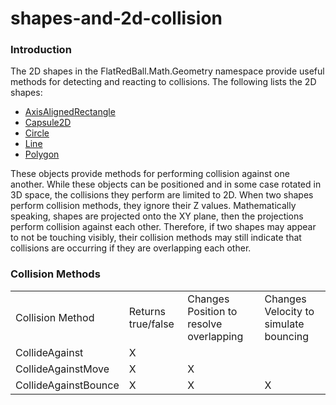# shapes-and-2d-collision

### Introduction

The 2D shapes in the FlatRedBall.Math.Geometry namespace provide useful methods for detecting and reacting to collisions. The following lists the 2D shapes:

* [AxisAlignedRectangle](../../../../../frb/docs/index.php)
* [Capsule2D](../../../../../frb/docs/index.php)
* [Circle](../../../../../frb/docs/index.php)
* [Line](../../../../../frb/docs/index.php)
* [Polygon](../../../../../frb/docs/index.php)

These objects provide methods for performing collision against one another. While these objects can be positioned and in some case rotated in 3D space, the collisions they perform are limited to 2D. When two shapes perform collision methods, they ignore their Z values. Mathematically speaking, shapes are projected onto the XY plane, then the projections perform collision against each other. Therefore, if two shapes may appear to not be touching visibly, their collision methods may still indicate that collisions are occurring if they are overlapping each other.

### Collision Methods

|                      |                    |                                         |                                       |
| -------------------- | ------------------ | --------------------------------------- | ------------------------------------- |
| Collision Method     | Returns true/false | Changes Position to resolve overlapping | Changes Velocity to simulate bouncing |
| CollideAgainst       | X                  |                                         |                                       |
| CollideAgainstMove   | X                  | X                                       |                                       |
| CollideAgainstBounce | X                  | X                                       | X                                     |
